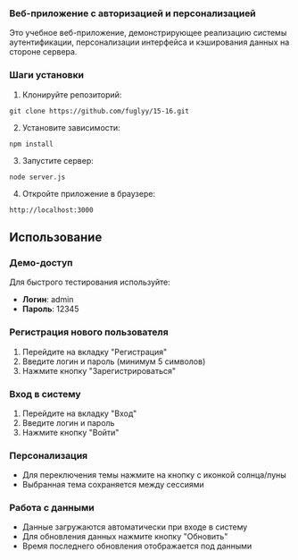 ### Веб-приложение с авторизацией и персонализацией

Это учебное веб-приложение, демонстрирующее реализацию системы аутентификации, персонализации интерфейса и кэширования данных на стороне сервера.


### Шаги установки

1. Клонируйте репозиторий:

```shellscript
git clone https://github.com/fuglyy/15-16.git
```


2. Установите зависимости:

```shellscript
npm install
```


3. Запустите сервер:

```shellscript
node server.js
```


4. Откройте приложение в браузере:

```plaintext
http://localhost:3000
```




## Использование

### Демо-доступ

Для быстрого тестирования используйте:

- **Логин**: admin
- **Пароль**: 12345


### Регистрация нового пользователя

1. Перейдите на вкладку "Регистрация"
2. Введите логин и пароль (минимум 5 символов)
3. Нажмите кнопку "Зарегистрироваться"


### Вход в систему

1. Перейдите на вкладку "Вход"
2. Введите логин и пароль
3. Нажмите кнопку "Войти"


### Персонализация

- Для переключения темы нажмите на кнопку с иконкой солнца/луны
- Выбранная тема сохраняется между сессиями


### Работа с данными

- Данные загружаются автоматически при входе в систему
- Для обновления данных нажмите кнопку "Обновить"
- Время последнего обновления отображается под данными
